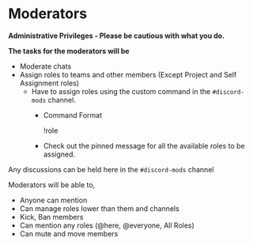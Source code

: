 # Moderators

**Administrative Privileges - Please be cautious with what you do.**

**The tasks for the moderators will be**

- Moderate chats
- Assign roles to teams and other members (Except Project and Self Assignment roles)
    - Have to assign roles using the custom command in the `#discord-mods` channel.
        - Command Format

            !role <username> <role>

        - Check out the pinned message for all the available roles to be assigned.

Any discussions can be held here in the `#discord-mods` channel

Moderators will be able to,

- Anyone can mention
- Can manage roles lower than them and channels
- Kick, Ban members
- Can mention any roles (@here, @everyone, All Roles)
- Can mute and move members